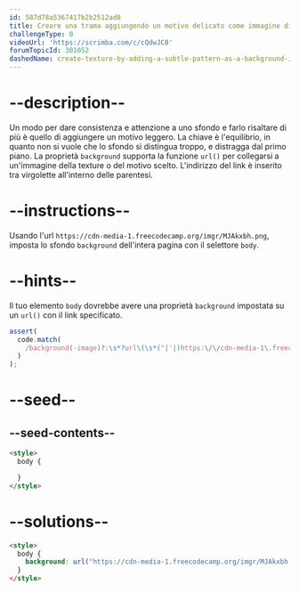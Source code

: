 ```yaml
---
id: 587d78a5367417b2b2512ad8
title: Creare una trama aggiungendo un motivo delicato come immagine di sfondo
challengeType: 0
videoUrl: 'https://scrimba.com/c/cQdwJC8'
forumTopicId: 301052
dashedName: create-texture-by-adding-a-subtle-pattern-as-a-background-image
---
```


# --description--

Un modo per dare consistenza e attenzione a uno sfondo e farlo risaltare di più è quello di aggiungere un motivo leggero. La chiave è l'equilibrio, in quanto non si vuole che lo sfondo si distingua troppo, e distragga dal primo piano. La proprietà `background` supporta la funzione `url()` per collegarsi a un'immagine della texture o del motivo scelto. L'indirizzo del link è inserito tra virgolette all'interno delle parentesi.

# --instructions--

Usando l'url `https://cdn-media-1.freecodecamp.org/imgr/MJAkxbh.png`, imposta lo sfondo `background` dell'intera pagina con il selettore `body`.

# --hints--

Il tuo elemento `body` dovrebbe avere una proprietà `background` impostata su un `url()` con il link specificato.

```js
assert(
  code.match(
    /background(-image)?:\s*?url\(\s*("|'|)https:\/\/cdn-media-1\.freecodecamp\.org\/imgr\/MJAkxbh\.png\2\s*\)/gi
  )
);
```

# --seed--

## --seed-contents--

```html
<style>
  body {

  }
</style>
```

# --solutions--

```html
<style>
  body {
    background: url("https://cdn-media-1.freecodecamp.org/imgr/MJAkxbh.png");
  }
</style>
```
